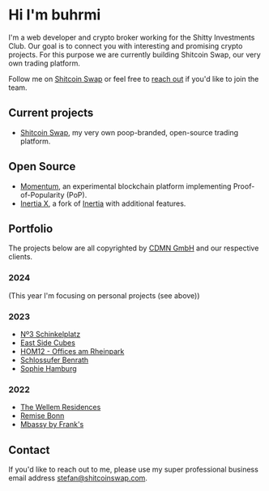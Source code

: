 # Hi I'm buhrmi

I'm a web developer and crypto broker working for the Shitty Investments Club. Our goal is to connect you with interesting and promising crypto projects. For this purpose we are currently building Shitcoin Swap, our very own trading platform.

Follow me on [Shitcoin Swap](https://www.shitcoinswap.com/@buhrmi) or feel free to [reach out](https://www.shitcoinswap.com/about) if you'd like to join the team.

## Current projects

- [Shitcoin Swap](https://www.shitcoinswap.com), my very own poop-branded, open-source trading platform.
  
## Open Source

- [Momentum](https://github.com/momentum-foundation/whitepaper), an experimental blockchain platform implementing Proof-of-Popularity (PoP). 
- [Inertia X](https://github.com/buhrmi/inertia), a fork of [Inertia](https://inertiajs.com) with additional features.

## Portfolio

The projects below are all copyrighted by [CDMN GmbH](https://cdmn.de) and our respective clients.

### 2024

(This year I'm focusing on personal projects (see above))

### 2023

- [Nº3 Schinkelplatz](https://no3-schinkelplatz.cdmn.de/en)
- [East Side Cubes](https://www.east-side-cubes.de)
- [HOM12 - Offices am Rheinpark](https://www.hom12.de)
- [Schlossufer Benrath](https://www.schlossufer-benrath.de)
- [Sophie Hamburg](https://sophie.hamburg)

### 2022

- [The Wellem Residences](https://www.thewellemresidences.com)
- [Remise Bonn](https://www.remise-bonn.de)
- [Mbassy by Frank's](https://www.mbassybyfranks.com)

## Contact

If you'd like to reach out to me, please use my super professional business email address stefan@shitcoinswap.com.
